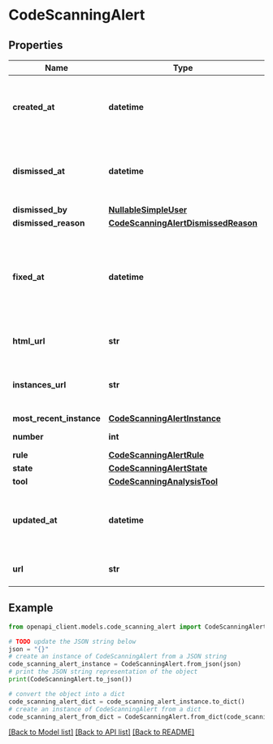 # CodeScanningAlert


## Properties

Name | Type | Description | Notes
------------ | ------------- | ------------- | -------------
**created_at** | **datetime** | The time that the alert was created in ISO 8601 format: &#x60;YYYY-MM-DDTHH:MM:SSZ&#x60;. | [readonly] 
**dismissed_at** | **datetime** | The time that the alert was dismissed in ISO 8601 format: &#x60;YYYY-MM-DDTHH:MM:SSZ&#x60;. | [readonly] 
**dismissed_by** | [**NullableSimpleUser**](NullableSimpleUser.md) |  | 
**dismissed_reason** | [**CodeScanningAlertDismissedReason**](CodeScanningAlertDismissedReason.md) |  | 
**fixed_at** | **datetime** | The time that the alert was no longer detected and was considered fixed in ISO 8601 format: &#x60;YYYY-MM-DDTHH:MM:SSZ&#x60;. | [optional] [readonly] 
**html_url** | **str** | The GitHub URL of the alert resource. | [readonly] 
**instances_url** | **str** | The REST API URL for fetching the list of instances for an alert. | [readonly] 
**most_recent_instance** | [**CodeScanningAlertInstance**](CodeScanningAlertInstance.md) |  | 
**number** | **int** | The security alert number. | [readonly] 
**rule** | [**CodeScanningAlertRule**](CodeScanningAlertRule.md) |  | 
**state** | [**CodeScanningAlertState**](CodeScanningAlertState.md) |  | 
**tool** | [**CodeScanningAnalysisTool**](CodeScanningAnalysisTool.md) |  | 
**updated_at** | **datetime** | The time that the alert was last updated in ISO 8601 format: &#x60;YYYY-MM-DDTHH:MM:SSZ&#x60;. | [optional] [readonly] 
**url** | **str** | The REST API URL of the alert resource. | [readonly] 

## Example

```python
from openapi_client.models.code_scanning_alert import CodeScanningAlert

# TODO update the JSON string below
json = "{}"
# create an instance of CodeScanningAlert from a JSON string
code_scanning_alert_instance = CodeScanningAlert.from_json(json)
# print the JSON string representation of the object
print(CodeScanningAlert.to_json())

# convert the object into a dict
code_scanning_alert_dict = code_scanning_alert_instance.to_dict()
# create an instance of CodeScanningAlert from a dict
code_scanning_alert_from_dict = CodeScanningAlert.from_dict(code_scanning_alert_dict)
```
[[Back to Model list]](../README.md#documentation-for-models) [[Back to API list]](../README.md#documentation-for-api-endpoints) [[Back to README]](../README.md)


